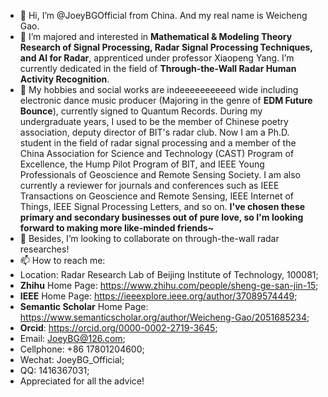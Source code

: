 - 👋 Hi, I’m @JoeyBGOfficial from China. And my real name is Weicheng Gao.
- 👀 I’m majored and interested in **Mathematical & Modeling Theory Research of Signal Processing, Radar Signal Processing Techniques, and AI for Radar**, apprenticed under professor Xiaopeng Yang. I’m currently dedicated in the field of **Through-the-Wall Radar Human Activity Recognition**.
- 🌱 My hobbies and social works are indeeeeeeeeeed wide including electronic dance music producer (Majoring in the genre of **EDM Future Bounce**), currently signed to Quantum Records. During my undergraduate years, I used to be the member of Chinese poetry association, deputy director of BIT's radar club. Now I am a Ph.D. student in the field of radar signal processing and a member of the China Association for Science and Technology (CAST) Program of Excellence, the Hump Pilot Program of BIT, and IEEE Young Professionals of Geoscience and Remote Sensing Society. I am also currently a reviewer for journals and conferences such as IEEE Transactions on Geoscience and Remote Sensing, IEEE Internet of Things, IEEE Signal Processing Letters, and so on. **I've chosen these primary and secondary businesses out of pure love, so I'm looking forward to making more like-minded friends~**
- 💞️ Besides, I’m looking to collaborate on through-the-wall radar researches!
- 📫 How to reach me: 
- Location: Radar Research Lab of Beijing Institute of Technology, 100081;
- **Zhihu** Home Page: https://www.zhihu.com/people/sheng-ge-san-jin-15;
- **IEEE** Home Page: https://ieeexplore.ieee.org/author/37089574449;
- **Semantic Scholar** Home Page: https://www.semanticscholar.org/author/Weicheng-Gao/2051685234;
- **Orcid**: https://orcid.org/0000-0002-2719-3645;
- Email: JoeyBG@126.com;
- Cellphone: +86 17801204600;
- Wechat: JoeyBG_Official;
- QQ: 1416367031;
- Appreciated for all the advice!

<!---
JoeyBGofficial/JoeyBGofficial is a ✨ special ✨ repository because its `README.md` (this file) appears on your GitHub profile.
You can click the Preview link to take a look at your changes.
--->

